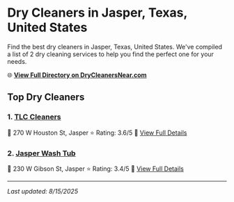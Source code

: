 # Dry Cleaners in Jasper, Texas, United States

Find the best dry cleaners in Jasper, Texas, United States. We've compiled a list of 2 dry cleaning services to help you find the perfect one for your needs.

🌐 **[View Full Directory on DryCleanersNear.com](https://drycleanersnear.com/city/US/Texas/Jasper)**

## Top Dry Cleaners

### 1. [TLC Cleaners](https://drycleanersnear.com/dryCleaner/6869d8a4c7dd3153c241f382/tlc-cleaners)
📍 270 W Houston St, Jasper
⭐ Rating: 3.6/5
🔗 [View Full Details](https://drycleanersnear.com/dryCleaner/6869d8a4c7dd3153c241f382/tlc-cleaners)

### 2. [Jasper Wash Tub](https://drycleanersnear.com/dryCleaner/6869d8a6c7dd3153c241f3c1/jasper-wash-tub)
📍 230 W Gibson St, Jasper
⭐ Rating: 3.4/5
🔗 [View Full Details](https://drycleanersnear.com/dryCleaner/6869d8a6c7dd3153c241f3c1/jasper-wash-tub)


---

*Last updated: 8/15/2025*
